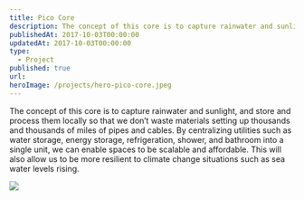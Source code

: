 ```yaml
---
title: Pico Core
description: The concept of this core is to capture rainwater and sunlight, and store and process them locally so that we don’t waste materials setting up thousands and thousands of miles of pipes and cables. By centralizing utilities such as water storage, energy storage, refrigeration, shower, and bathroom into a single unit, we can enable spaces to be scalable and affordable. This will also allow us to be more resilient to climate change situations such as sea water levels rising.
publishedAt: 2017-10-03T00:00:00
updatedAt: 2017-10-03T00:00:00
type:
  - Project
published: true
url: 
heroImage: /projects/hero-pico-core.jpeg
---
```

The concept of this core is to capture rainwater and sunlight, and store and process them locally so that we don’t waste materials setting up thousands and thousands of miles of pipes and cables. By centralizing utilities such as water storage, energy storage, refrigeration, shower, and bathroom into a single unit, we can enable spaces to be scalable and affordable. This will also allow us to be more resilient to climate change situations such as sea water levels rising.


![](https://d2w9rnfcy7mm78.cloudfront.net/7629879/original_031440438bd1eeb41a8c2a7b4326f3dd.png?1591885999?bc=0)




